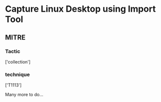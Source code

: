 # Capture Linux Desktop using Import Tool

## MITRE

### Tactic
['collection']

### technique
['T1113']

Many more to do...
